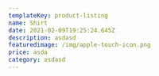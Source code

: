 ```yaml
---
templateKey: product-listing
name: Shirt
date: 2021-02-09T19:25:24.645Z
description: asdasd
featuredimage: /img/apple-touch-icon.png
price: asda
category: asdasd
---
```

